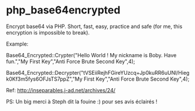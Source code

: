 # php_base64encrypted
Encrypt base64 via PHP. Short, fast, easy, practice and safe (for me, this encryption is impossible to break).

Example: 

 Base64_Encrypted::Crypter("Hello World ! My nickname is Boby. Have fun.","My First Key","Anti Force Brute Second Key",4);
 
 Base64_Encrypted::Decrypter("tVSEiiRejhFGireYUzcq+Jp0kuRR6uUNl/Hiegk0Kf3m5fys6OFJsTS7ppZ","My First Key","Anti Force Brute Second Key",4);


Ref: http://inseparables.j-ad.net/archives/24/

PS: Un big merci à Steph dit la fouine :) pour ses avis éclairés !

